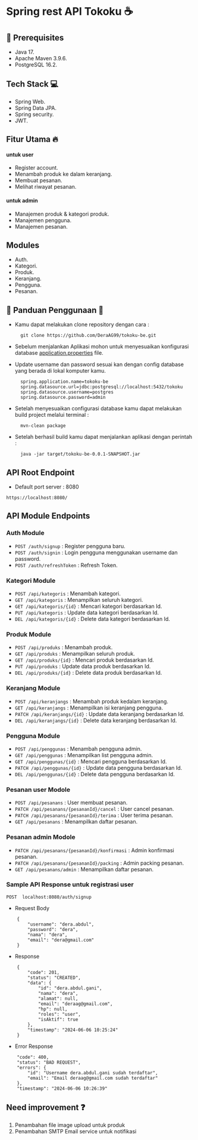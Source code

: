 # Spring rest API Tokoku :coffee:

## 📝 Prerequisites

- Java 17.
- Apache Maven 3.9.6.
- PostgreSQL 16.2.

## Tech Stack :computer:

- Spring Web.
- Spring Data JPA.
- Spring security.
- JWT.

## Fitur Utama :fire:

#### untuk user

- Register account.
- Menambah produk ke dalam keranjang.
- Membuat pesanan.
- Melihat riwayat pesanan.

#### untuk admin

- Manajemen produk & kategori produk.
- Manajemen pengguna.
- Manajemen pesanan.

## Modules

- Auth.
- Kategori.
- Produk.
- Keranjang.
- Pengguna.
- Pesanan.

## 📙 Panduan Penggunaan 📙

- Kamu dapat melakukan clone repository dengan cara :
  ```
    git clone https://github.com/DeraAG99/tokoku-be.git
  ```
- Sebelum menjalankan Aplikasi mohon untuk menyesuaikan konfigurasi database [application.properties](Tokoku-be\src\main\resources\application.properties) file.
- Update username dan password sesuai kan dengan config database yang berada di lokal komputer kamu.

  ```
    spring.application.name=tokoku-be
    spring.datasource.url=jdbc:postgresql://localhost:5432/tokoku
    spring.datasource.username=postgres
    spring.datasource.password=admin
  ```

- Setelah menyesuaikan configurasi database kamu dapat melakukan build project melalui terminal :
  ```
    mvn-clean package
  ```
- Setelah berhasil build kamu dapat menjalankan aplikasi dengan perintah :
  ```
    java -jar target/tokoku-be-0.0.1-SNAPSHOT.jar
  ```

## API Root Endpoint

- Default port server : 8080

`https://localhost:8080/`

## API Module Endpoints

### Auth Module

- `POST /auth/signup` : Register pengguna baru.
- `POST /auth/signin` : Login pengguna menggunakan username dan password.
- `POST /auth/refreshToken` : Refresh Token.

### Kategori Module

- `POST /api/kategoris` : Menambah kategori.
- `GET /api/kategoris` : Menampilkan seluruh kategori.
- `GET /api/kategoris/{id}` : Mencari kategori berdasarkan Id.
- `PUT /api/kategoris` : Update data kategori berdasarkan Id.
- `DEL /api/kategoris/{id}` : Delete data kategori berdasarkan Id.

### Produk Module

- `POST /api/produks` : Menambah produk.
- `GET /api/produks` : Menampilkan seluruh produk.
- `GET /api/produks/{id}` : Mencari produk berdasarkan Id.
- `PUT /api/produks` : Update data produk berdasarkan Id.
- `DEL /api/produks/{id}` : Delete data produk berdasarkan Id.

### Keranjang Module

- `POST /api/keranjangs` : Menambah produk kedalam keranjang.
- `GET /api/keranjangs` : Menampilkan isi keranjang pengguna.
- `PATCH /api/keranjangs/{id}` : Update data keranjang berdasarkan Id.
- `DEL /api/keranjangs/{id}` : Delete data keranjang berdasarkan Id.

### Pengguna Module

- `POST /api/penggunas` : Menambah pengguna admin.
- `GET /api/penggunas` : Menampilkan list pengguna admin.
- `GET /api/penggunas/{id}` : Mencari pengguna berdasarkan Id.
- `PATCH /api/penggunas/{id}` : Update data pengguna berdasarkan Id.
- `DEL /api/penggunas/{id}` : Delete data pengguna berdasarkan Id.

### Pesanan user Modole

- `POST /api/pesanans` : User membuat pesanan.
- `PATCH /api/pesanans/{pesananId}/cancel` : User cancel pesanan.
- `PATCH /api/pesanans/{pesananId}/terima` : User terima pesanan.
- `GET /api/pesanans` : Menampilkan daftar pesanan.

### Pesanan admin Modole

- `PATCH /api/pesanans/{pesananId}/konfirmasi` : Admin konfirmasi pesanan.
- `PATCH /api/pesanans/{pesananId}/packing` : Admin packing pesanan.
- `GET /api/pesanans/admin` : Menampilkan daftar pesanan.

### Sample API Response untuk registrasi user

`POST  localhost:8080/auth/signup`

- Request Body

```
    {
        "username": "dera.abdul",
        "password": "dera",
        "nama": "dera",
        "email": "dera@gmail.com"
    }
```

- Response

```
    {
        "code": 201,
        "status": "CREATED",
        "data": {
            "id": "dera.abdul.gani",
            "nama": "dera",
            "alamat": null,
            "email": "deraag@gmail.com",
            "hp": null,
            "roles": "user",
            "isAktif": true
        },
        "timestamp": "2024-06-06 10:25:24"
    }
```

- Error Response

```
    "code": 400,
    "status": "BAD REQUEST",
    "errors": {
        "id": "Username dera.abdul.gani sudah terdaftar",
        "email": "Email deraag@gmail.com sudah terdaftar"
    },
    "timestamp": "2024-06-06 10:26:39"
```

## Need improvement :question:

1. Penambahan file image upload untuk produk
2. Penambahan SMTP Email service untuk notifikasi
